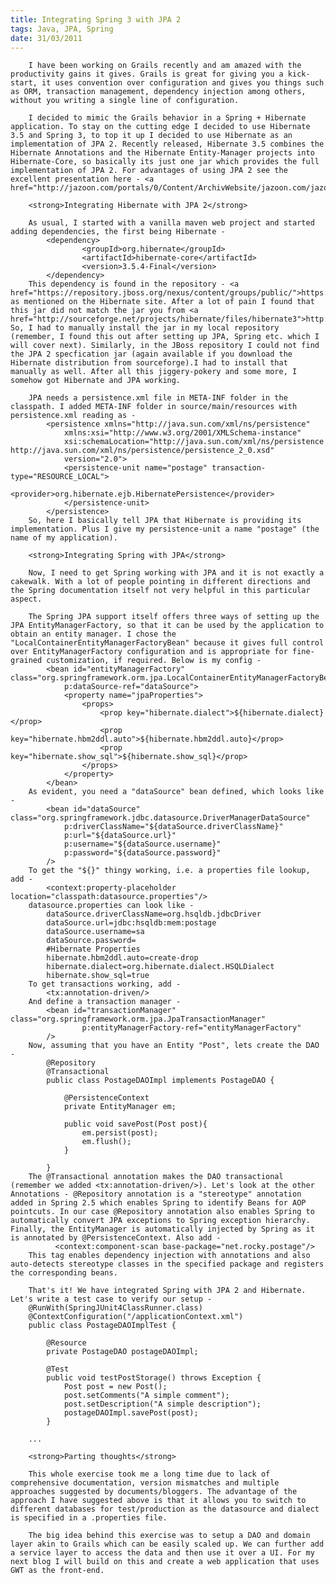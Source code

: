 ```yaml
---
title: Integrating Spring 3 with JPA 2
tags: Java, JPA, Spring
date: 31/03/2011
---
```


		I have been working on Grails recently and am amazed with the productivity gains it gives. Grails is great for giving you a kick-start, it uses convention over configuration and gives you things such as ORM, transaction management, dependency injection among others, without you writing a single line of configuration.

		I decided to mimic the Grails behavior in a Spring + Hibernate application. To stay on the cutting edge I decided to use Hibernate 3.5 and Spring 3, to top it up I decided to use Hibernate as an implementation of JPA 2. Recently released, Hibernate 3.5 combines the Hibernate Annotations and the Hibernate Entity-Manager projects into Hibernate-Core, so basically its just one jar which provides the full implementation of JPA 2. For advantages of using JPA 2 see the excellent presentation here - <a href="http://jazoon.com/portals/0/Content/ArchivWebsite/jazoon.com/jazoon09/download/presentations/8461.pdf">http://jazoon.com/portals/0/Content/ArchivWebsite/jazoon.com/jazoon09/download/presentations/8461.pdf</a>

		<strong>Integrating Hibernate with JPA 2</strong>

		As usual, I started with a vanilla maven web project and started adding dependencies, the first being Hibernate - 
			<dependency>
		            <groupId>org.hibernate</groupId>
		            <artifactId>hibernate-core</artifactId>
		            <version>3.5.4-Final</version>
			</dependency>
		This dependency is found in the repository - <a href="https://repository.jboss.org/nexus/content/groups/public/">https://repository.jboss.org/nexus/content/groups/public/</a> as mentioned on the Hibernate site. After a lot of pain I found that this jar did not match the jar you from <a href="http://sourceforge.net/projects/hibernate/files/hibernate3">http://sourceforge.net/projects/hibernate/files/hibernate3</a>. So, I had to manually install the jar in my local repository (remember, I found this out after setting up JPA, Spring etc. which I will cover next). Similarly, in the JBoss repository I could not find the JPA 2 specfication jar (again available if you download the Hibernate distribution from sourceforge).I had to install that manually as well. After all this jiggery-pokery and some more, I somehow got Hibernate and JPA working.

		JPA needs a persistence.xml file in META-INF folder in the classpath. I added META-INF folder in source/main/resources with persistence.xml reading as - 
			<persistence xmlns="http://java.sun.com/xml/ns/persistence"
			    xmlns:xsi="http://www.w3.org/2001/XMLSchema-instance"
			    xsi:schemaLocation="http://java.sun.com/xml/ns/persistence http://java.sun.com/xml/ns/persistence/persistence_2_0.xsd"
			    version="2.0">
				<persistence-unit name="postage" transaction-type="RESOURCE_LOCAL">
					<provider>org.hibernate.ejb.HibernatePersistence</provider>
				</persistence-unit>
			</persistence>
		So, here I basically tell JPA that Hibernate is providing its implementation. Plus I give my persistence-unit a name "postage" (the name of my application).

		<strong>Integrating Spring with JPA</strong>

		Now, I need to get Spring working with JPA and it is not exactly a cakewalk. With a lot of people pointing in different directions and the Spring documentation itself not very helpful in this particular aspect.

		The Spring JPA support itself offers three ways of setting up the JPA EntityManagerFactory, so that it can be used by the application to obtain an entity manager. I chose the "LocalContainerEntityManagerFactoryBean" because it gives full control over EntityManagerFactory configuration and is appropriate for fine-grained customization, if required. Below is my config - 
			<bean id="entityManagerFactory" class="org.springframework.orm.jpa.LocalContainerEntityManagerFactoryBean"
				p:dataSource-ref="dataSource">
				<property name="jpaProperties">
					<props>
						<prop key="hibernate.dialect">${hibernate.dialect}</prop>
						<prop key="hibernate.hbm2ddl.auto">${hibernate.hbm2ddl.auto}</prop>
						<prop key="hibernate.show_sql">${hibernate.show_sql}</prop>
					</props>
				</property>      
			</bean>
		As evident, you need a "dataSource" bean defined, which looks like - 
			<bean id="dataSource" class="org.springframework.jdbc.datasource.DriverManagerDataSource"
				p:driverClassName="${dataSource.driverClassName}"
				p:url="${dataSource.url}"
				p:username="${dataSource.username}"
				p:password="${dataSource.password}"
			/>
		To get the "${}" thingy working, i.e. a properties file lookup, add - 
			<context:property-placeholder location="classpath:datasource.properties"/>
		datasource.properties can look like - 
			dataSource.driverClassName=org.hsqldb.jdbcDriver
			dataSource.url=jdbc:hsqldb:mem:postage
			dataSource.username=sa
			dataSource.password=
			#Hibernate Properties
			hibernate.hbm2ddl.auto=create-drop
			hibernate.dialect=org.hibernate.dialect.HSQLDialect
			hibernate.show_sql=true
		To get transactions working, add - 
			<tx:annotation-driven/>
		And define a transaction manager - 
			<bean id="transactionManager" class="org.springframework.orm.jpa.JpaTransactionManager"
					p:entityManagerFactory-ref="entityManagerFactory"
			/>
		Now, assuming that you have an Entity "Post", lets create the DAO - 
			@Repository
			@Transactional
			public class PostageDAOImpl implements PostageDAO {

				@PersistenceContext
				private EntityManager em;

				public void savePost(Post post){
					em.persist(post);
					em.flush();
				}

			}
		The @Transactional annotation makes the DAO transactional (remember we added <tx:annotation-driven/>). Let's look at the other Annotations - @Repository annotation is a "stereotype" annotation added in Spring 2.5 which enables Spring to identify Beans for AOP pointcuts. In our case @Repository annotation also enables Spring to automatically convert JPA exceptions to Spring exception hierarchy. Finally, the EntityManager is automatically injected by Spring as it is annotated by @PersistenceContext. Also add - 
		      <context:component-scan base-package="net.rocky.postage"/>
		This tag enables dependency injection with annotations and also auto-detects stereotype classes in the specified package and registers the corresponding beans. 

		That's it! We have integrated Spring with JPA 2 and Hibernate. Let's write a test case to verify our setup - 
		@RunWith(SpringJUnit4ClassRunner.class)
		@ContextConfiguration("/applicationContext.xml")
		public class PostageDAOImplTest {

			@Resource
			private PostageDAO postageDAOImpl;

			@Test
			public void testPostStorage() throws Exception {
				Post post = new Post();
				post.setComments("A simple comment");
				post.setDescription("A simple description");
				postageDAOImpl.savePost(post);
			}

		...

		<strong>Parting thoughts</strong>

		This whole exercise took me a long time due to lack of comprehensive documentation, version mismatches and multiple approaches suggested by documents/bloggers. The advantage of the approach I have suggested above is that it allows you to switch to different databases for test/production as the datasource and dialect is specified in a .properties file.

		The big idea behind this exercise was to setup a DAO and domain layer akin to Grails which can be easily scaled up. We can further add a service layer to access the data and then use it over a UI. For my next blog I will build on this and create a web application that uses GWT as the front-end.

